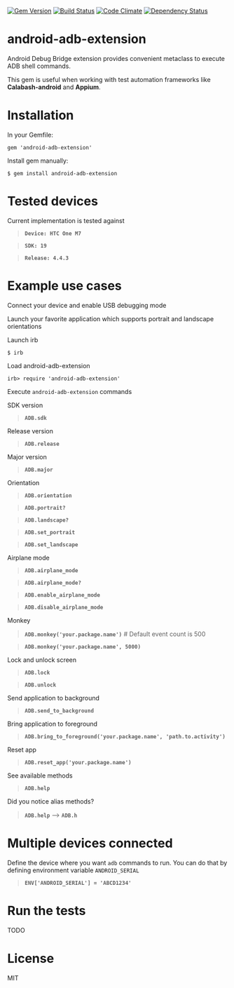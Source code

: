 [![Gem Version](https://badge.fury.io/rb/android-adb-extension.svg)](http://badge.fury.io/rb/android-adb-extension)
[![Build Status](https://travis-ci.org/JaniJegoroff/android-adb-extension.svg)](https://travis-ci.org/JaniJegoroff/android-adb-extension)
[![Code Climate](https://codeclimate.com/github/JaniJegoroff/android-adb-extension/badges/gpa.svg)](https://codeclimate.com/github/JaniJegoroff/android-adb-extension)
[![Dependency Status](https://gemnasium.com/JaniJegoroff/android-adb-extension.svg)](https://gemnasium.com/JaniJegoroff/android-adb-extension)

android-adb-extension
==========

Android Debug Bridge extension provides convenient metaclass to execute ADB shell commands.

This gem is useful when working with test automation frameworks like **Calabash-android** and **Appium**.

Installation
==========

In your Gemfile:

`gem 'android-adb-extension'`

Install gem manually:

`$ gem install android-adb-extension`

Tested devices
==========

Current implementation is tested against

> **`Device: HTC One M7`**

> **`SDK: 19`**

> **`Release: 4.4.3`**

Example use cases
==========

Connect your device and enable USB debugging mode

Launch your favorite application which supports portrait and landscape orientations

Launch irb

`$ irb`

Load android-adb-extension

`irb> require 'android-adb-extension'`

Execute `android-adb-extension` commands

SDK version

> **`ADB.sdk`**

Release version

> **`ADB.release`**

Major version

> **`ADB.major`**

Orientation

> **`ADB.orientation`**

> **`ADB.portrait?`**

> **`ADB.landscape?`**

> **`ADB.set_portrait`**

> **`ADB.set_landscape`**

Airplane mode

> **`ADB.airplane_mode`**

> **`ADB.airplane_mode?`**

> **`ADB.enable_airplane_mode`**

> **`ADB.disable_airplane_mode`**

Monkey

> **`ADB.monkey('your.package.name')`** # Default event count is 500

> **`ADB.monkey('your.package.name', 5000)`**

Lock and unlock screen

> **`ADB.lock`**

> **`ADB.unlock`**

Send application to background

> **`ADB.send_to_background`**

Bring application to foreground

> **`ADB.bring_to_foreground('your.package.name', 'path.to.activity')`**

Reset app

> **`ADB.reset_app('your.package.name')`**

See available methods

> **`ADB.help`**

Did you notice alias methods?

> **`ADB.help`** --> **`ADB.h`**

Multiple devices connected
==========

Define the device where you want `adb` commands to run. You can do that by defining environment variable `ANDROID_SERIAL`

> **`ENV['ANDROID_SERIAL'] = 'ABCD1234'`**

Run the tests
==========

TODO

License
==========

MIT
